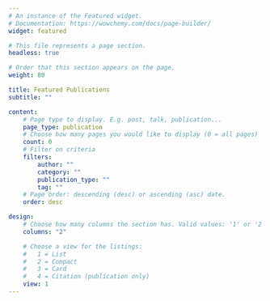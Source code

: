 ```yaml
---
# An instance of the Featured widget.
# Documentation: https://wowchemy.com/docs/page-builder/
widget: featured

# This file represents a page section.
headless: true

# Order that this section appears on the page.
weight: 80

title: Featured Publications
subtitle: ""

content:
    # Page type to display. E.g. post, talk, publication...
    page_type: publication
    # Choose how many pages you would like to display (0 = all pages)
    count: 0
    # Filter on criteria
    filters:
        author: ""
        category: ""
        publication_type: ""
        tag: ""
    # Page order: descending (desc) or ascending (asc) date.
    order: desc

design:
    # Choose how many columns the section has. Valid values: '1' or '2'.
    columns: "2"

    # Choose a view for the listings:
    #   1 = List
    #   2 = Compact
    #   3 = Card
    #   4 = Citation (publication only)
    view: 1
---
```

